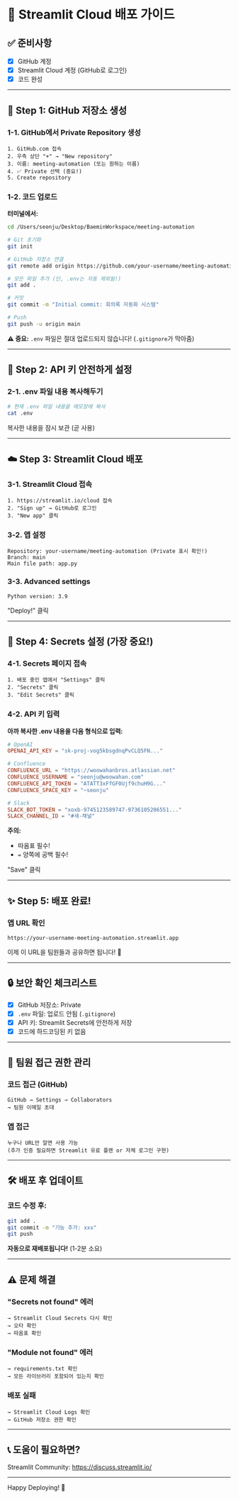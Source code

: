 # 🚀 Streamlit Cloud 배포 가이드

## ✅ 준비사항

- [x] GitHub 계정
- [x] Streamlit Cloud 계정 (GitHub로 로그인)
- [x] 코드 완성

---

## 📝 Step 1: GitHub 저장소 생성

### 1-1. GitHub에서 Private Repository 생성

```
1. GitHub.com 접속
2. 우측 상단 "+" → "New repository"
3. 이름: meeting-automation (또는 원하는 이름)
4. ✅ Private 선택 (중요!)
5. Create repository
```

### 1-2. 코드 업로드

**터미널에서:**

```bash
cd /Users/seonju/Desktop/BaeminWorkspace/meeting-automation

# Git 초기화
git init

# GitHub 저장소 연결
git remote add origin https://github.com/your-username/meeting-automation.git

# 모든 파일 추가 (단, .env는 자동 제외됨!)
git add .

# 커밋
git commit -m "Initial commit: 회의록 자동화 시스템"

# Push
git push -u origin main
```

**⚠️ 중요:** `.env` 파일은 절대 업로드되지 않습니다! (`.gitignore`가 막아줌)

---

## 🔐 Step 2: API 키 안전하게 설정

### 2-1. .env 파일 내용 복사해두기

```bash
# 현재 .env 파일 내용을 메모장에 복사
cat .env
```

복사한 내용을 잠시 보관 (곧 사용)

---

## ☁️ Step 3: Streamlit Cloud 배포

### 3-1. Streamlit Cloud 접속

```
1. https://streamlit.io/cloud 접속
2. "Sign up" → GitHub로 로그인
3. "New app" 클릭
```

### 3-2. 앱 설정

```
Repository: your-username/meeting-automation (Private 표시 확인!)
Branch: main
Main file path: app.py
```

### 3-3. Advanced settings

```
Python version: 3.9
```

"Deploy!" 클릭

---

## 🔑 Step 4: Secrets 설정 (가장 중요!)

### 4-1. Secrets 페이지 접속

```
1. 배포 중인 앱에서 "Settings" 클릭
2. "Secrets" 클릭
3. "Edit Secrets" 클릭
```

### 4-2. API 키 입력

**아까 복사한 .env 내용을 다음 형식으로 입력:**

```toml
# OpenAI
OPENAI_API_KEY = "sk-proj-vog5kbsgdnqPvCLQ5FN..."

# Confluence
CONFLUENCE_URL = "https://woowahanbros.atlassian.net"
CONFLUENCE_USERNAME = "seonju@woowahan.com"
CONFLUENCE_API_TOKEN = "ATATT3xFfGF0Ujf9chuH9G..."
CONFLUENCE_SPACE_KEY = "~seonju"

# Slack
SLACK_BOT_TOKEN = "xoxb-9745123589747-9736105206551..."
SLACK_CHANNEL_ID = "#새-채널"
```

**주의:**
- 따옴표 필수!
- `=` 양쪽에 공백 필수!

"Save" 클릭

---

## ✨ Step 5: 배포 완료!

### 앱 URL 확인

```
https://your-username-meeting-automation.streamlit.app
```

이제 이 URL을 팀원들과 공유하면 됩니다! 🎉

---

## 🔒 보안 확인 체크리스트

- [x] GitHub 저장소: Private
- [x] `.env` 파일: 업로드 안됨 (`.gitignore`)
- [x] API 키: Streamlit Secrets에 안전하게 저장
- [x] 코드에 하드코딩된 키 없음

---

## 👥 팀원 접근 권한 관리

### 코드 접근 (GitHub)
```
GitHub → Settings → Collaborators
→ 팀원 이메일 초대
```

### 앱 접근
```
누구나 URL만 알면 사용 가능
(추가 인증 필요하면 Streamlit 유료 플랜 or 자체 로그인 구현)
```

---

## 🛠️ 배포 후 업데이트

### 코드 수정 후:

```bash
git add .
git commit -m "기능 추가: xxx"
git push
```

**자동으로 재배포됩니다!** (1-2분 소요)

---

## ⚠️ 문제 해결

### "Secrets not found" 에러
```
→ Streamlit Cloud Secrets 다시 확인
→ 오타 확인
→ 따옴표 확인
```

### "Module not found" 에러
```
→ requirements.txt 확인
→ 모든 라이브러리 포함되어 있는지 확인
```

### 배포 실패
```
→ Streamlit Cloud Logs 확인
→ GitHub 저장소 권한 확인
```

---

## 📞 도움이 필요하면?

Streamlit Community: https://discuss.streamlit.io/

---

Happy Deploying! 🚀


